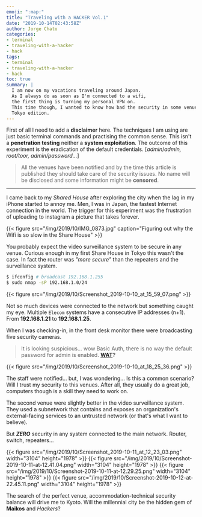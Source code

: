 ```yaml
---
emoji: ":map:"
title: "Traveling with a HACKER Vol.1"
date: "2019-10-14T02:43:58Z"
author: Jorge Chato
categories:
- terminal
- traveling-with-a-hacker
- hack 
tags:
- terminal
- traveling-with-a-hacker
- hack
toc: true
summary: |
  I am now on my vacations traveling around Japan.
  As I always do as soon as I'm connected to a wifi,
  the first thing is turning my personal VPN on.
  This time though, I wanted to know how bad the security in some venues are.
  Tokyo edition.
---
```



First of all I need to add a **disclaimer** here. The techniques I am using are just basic terminal commands and practising the common sense. This isn't a **penetration testing** neither a **system exploitation**. The outcome of this experiment is the eradication of the default credentials. [_admin_/_admin, root/toor, admin/password..._]

> All the venues have been notified and by the time this article is published they should take care of the security issues. No name will be disclosed and some information might be **censored**.

---

I came back to my _Shared House_ after exploring the city when the lag in my iPhone started to annoy me. Men, I was in Japan, the fastest Internet connection in the world. The trigger for this experiment was the frustration of uploading to instagram a picture that takes forever.

{{< figure src="/img/2019/10/IMG_0873.jpg" caption="Figuring out why the Wifi is so slow in the Share House" >}}

You probably expect the video surveillance system to be secure in any venue. Curious enough in my first Share House in Tokyo this wasn't the case. In fact the router was _"more secure"_ than the repeaters and the surveillance system.

```bash
$ ifconfig # broadcast 192.168.1.255
$ sudo nmap -sP 192.168.1.0/24
```

{{< figure src="/img/2019/10/Screenshot_2019-10-10_at_15_59_07.png" >}}

Not so much devices were connected to the network but something caught my eye. Multiple `Elecom` systems have a consecutive  IP addresses (n+1). From **192.168.1.21** to **192.168.1.25**.

When I was checking-in, in the front desk monitor there were broadcasting five security cameras.

> It is looking suspicious... wow Basic Auth, there is no way the default password for admin is enabled. **[WAT](https://www.destroyallsoftware.com/talks/wat)?**

{{< figure src="/img/2019/10/Screenshot_2019-10-10_at_18_25_36.png" >}}

The staff were notified... but, I was wondering... Is this a common scenario? Will I trust my security to this venues. After all, they usually do a great job, computers though is a skill they need to work on.

The second venue were slightly better in the video surveillance system. They used a subnetwork that contains and exposes an organization's external-facing services to an untrusted network (or that's what I want to believe).

But **_ZERO_** security in any system connected to the main network. Router, switch, repeaters...

{{< figure  src="/img/2019/10/Screenshot_2019-10-11_at_12_23_03.png" width="3104" height="1978" >}}
{{< figure  src="/img/2019/10/Screenshot-2019-10-11-at-12.41.04.png" width="3104" height="1978" >}}
{{< figure  src="/img/2019/10/Screenshot-2019-10-11-at-12.29.25.png" width="3104" height="1978" >}}
{{< figure  src="/img/2019/10/Screenshot-2019-10-12-at-22.45.11.png" width="3104" height="1978" >}}

The search of the perfect venue, accommodation-technical security balance will drive me to Kyoto. Will the millennial city be the hidden gem of **Maikos** and _Hackers_?


